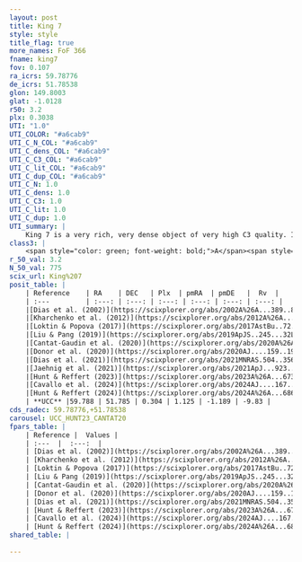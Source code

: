 ```yaml
---
layout: post
title: King 7
style: style
title_flag: true
more_names: FoF 366
fname: king7
fov: 0.107
ra_icrs: 59.78776
de_icrs: 51.78538
glon: 149.8003
glat: -1.0128
r50: 3.2
plx: 0.3038
UTI: "1.0"
UTI_COLOR: "#a6cab9"
UTI_C_N_COL: "#a6cab9"
UTI_C_dens_COL: "#a6cab9"
UTI_C_C3_COL: "#a6cab9"
UTI_C_lit_COL: "#a6cab9"
UTI_C_dup_COL: "#a6cab9"
UTI_C_N: 1.0
UTI_C_dens: 1.0
UTI_C_C3: 1.0
UTI_C_lit: 1.0
UTI_C_dup: 1.0
UTI_summary: |
    King 7 is a very rich, very dense object of very high C3 quality. It is very well-studied in the literature.
class3: |
    <span style="color: green; font-weight: bold;">A</span><span style="color: green; font-weight: bold;">A</span>
r_50_val: 3.2
N_50_val: 775
scix_url: King%207
posit_table: |
    | Reference    | RA    | DEC   | Plx  | pmRA  | pmDE   |  Rv  |
    | :---         | :---: | :---: | :---: | :---: | :---: | :---: |
    |[Dias et al. (2002)](https://scixplorer.org/abs/2002A%26A...389..871D) | 59.75 | 51.8 | -- | 0.83 | -1.36 | -- |
    |[Kharchenko et al. (2012)](https://scixplorer.org/abs/2012A%26A...543A.156K) | 59.778 | 51.782 | -- | -2.56 | 1.26 | -- |
    |[Loktin & Popova (2017)](https://scixplorer.org/abs/2017AstBu..72..257L) | 59.775 | 51.782 | -- | -1.688 | 1.318 | -- |
    |[Liu & Pang (2019)](https://scixplorer.org/abs/2019ApJS..245...32L) | 59.792 | 51.779 | 0.297 | 1.058 | -1.211 | -- |
    |[Cantat-Gaudin et al. (2020)](https://scixplorer.org/abs/2020A%26A...640A...1C) | 59.783 | 51.785 | 0.286 | 1.121 | -1.196 | -- |
    |[Donor et al. (2020)](https://scixplorer.org/abs/2020AJ....159..199D) | 59.778 | 51.782 | -- | 0.97 | -1.35 | -9.7 |
    |[Dias et al. (2021)](https://scixplorer.org/abs/2021MNRAS.504..356D) | 59.775 | 51.784 | 0.277 | 1.136 | -1.193 | -9.469 |
    |[Jaehnig et al. (2021)](https://scixplorer.org/abs/2021ApJ...923..129J) | 59.783 | 51.789 | 0.319 | 1.156 | -1.193 | -- |
    |[Hunt & Reffert (2023)](https://scixplorer.org/abs/2023A%26A...673A.114H) | 59.786 | 51.787 | 0.301 | 1.129 | -1.187 | 13.963 |
    |[Cavallo et al. (2024)](https://scixplorer.org/abs/2024AJ....167...12C) | 59.783 | 51.783 | 0.3 | -- | -- | -- |
    |[Hunt & Reffert (2024)](https://scixplorer.org/abs/2024A%26A...686A..42H) | 59.786 | 51.787 | 0.301 | 1.129 | -1.187 | 13.963 |
    | **UCC** |59.788 | 51.785 | 0.304 | 1.125 | -1.189 | -9.83 | 
cds_radec: 59.78776,+51.78538
carousel: UCC_HUNT23_CANTAT20
fpars_table: |
    | Reference |  Values |
    | :---  |  :---:  |
    | [Dias et al. (2002)](https://scixplorer.org/abs/2002A%26A...389..871D) | `E(B-V)=1.25, Dist=2200.0, Age=8.82, [Fe/H]=-0.17` |
    | [Kharchenko et al. (2012)](https://scixplorer.org/abs/2012A%26A...543A.156K) | `e_bv=1.249, distance=2628, log_age=8.85` |
    | [Loktin & Popova (2017)](https://scixplorer.org/abs/2017AstBu..72..257L) | `E(B-V)=1.092, Dmod=11.149, logt=8.63` |
    | [Liu & Pang (2019)](https://scixplorer.org/abs/2019ApJS..245...32L) | `Age=1.15, Z=0.25` |
    | [Cantat-Gaudin et al. (2020)](https://scixplorer.org/abs/2020A%26A...640A...1C) | `AVNN=3.18, DMNN=12.51, AgeNN=8.35` |
    | [Donor et al. (2020)](https://scixplorer.org/abs/2020AJ....159..199D) | `Fe/H=-0.13` |
    | [Dias et al. (2021)](https://scixplorer.org/abs/2021MNRAS.504..356D) | `Av=3.548, Dist=2594, logage=8.511, [Fe/H]=-0.039` |
    | [Hunt & Reffert (2023)](https://scixplorer.org/abs/2023A%26A...673A.114H) | `AV50=4.185, diffAV50=2.621, MOD50=12.309, logAge50=8.28` |
    | [Cavallo et al. (2024)](https://scixplorer.org/abs/2024AJ....167...12C) | `AV50=4.25, dMod50=12.61, logAge50=8.22, [Fe/H]50=0.16` |
    | [Hunt & Reffert (2024)](https://scixplorer.org/abs/2024A%26A...686A..42H) | `MassJ=7497.22` |
shared_table: |
    
---
```

